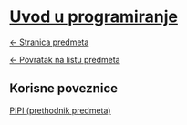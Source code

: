 # [Uvod u programiranje](https://www.github.com/studosi-fer/UUPr)
[<- Stranica predmeta](https://www.fer.unizg.hr/predmet/uup_a)

[<- Povratak na listu predmeta](https://www.github.com/studosi/FER)

## Korisne poveznice

[PIPI (prethodnik predmeta)](https://www.github.com/studosi-fer/PIPI)
